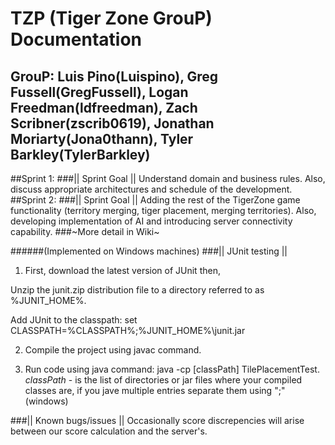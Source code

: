 TZP (Tiger Zone GrouP) Documentation
===========================
GrouP:  Luis Pino(Luispino), Greg Fussell(GregFussell), Logan Freedman(ldfreedman), Zach Scribner(zscrib0619), Jonathan Moriarty(Jona0thann), Tyler Barkley(TylerBarkley)
----------------------------------------------------------------------------------------------------------------------------------------
##Sprint 1:
###|| Sprint Goal ||
Understand domain and business rules.  Also, discuss appropriate architectures and schedule of the development.
##Sprint 2:
###|| Sprint Goal ||
Adding the rest of the TigerZone game functionality (territory merging, tiger placement, merging territories). Also, developing implementation of AI and introducing server connectivity capability.
###~More detail in Wiki~

######(Implemented on Windows machines)
###|| JUnit testing ||
1) First, download the latest version of JUnit then,

Unzip the junit.zip distribution file to a directory referred to as %JUNIT_HOME%.

Add JUnit to the classpath:
set CLASSPATH=%CLASSPATH%;%JUNIT_HOME%\junit.jar

2) Compile the project using javac command.

3) Run code using java command: java -cp [classPath] TilePlacementTest. 
*classPath* - is the list of directories or jar files where your compiled classes are, if you jave multiple entries separate them using ";" (windows) 

###|| Known bugs/issues ||
Occasionally score discrepencies will arise between our score calculation and the server's.



